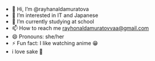 - 👋 Hi, I’m @rayhanaldamuratova
- 👀 I’m interested in IT and Japanese
- 🌱 I’m currently studying at school
- 📫 How to reach me rayhonaldamuratovvaa@gmail.com
- 😄 Pronouns: she/her
- ⚡ Fun fact: I like watching anime 😁
- i love sake 🍺
<!---
rayhanaldamuratova/rayhanaldamuratova is a ✨ special ✨ repository because its `README.md` (this file) appears on your GitHub profile.
You can click the Preview link to take a look at your changes.
--->
